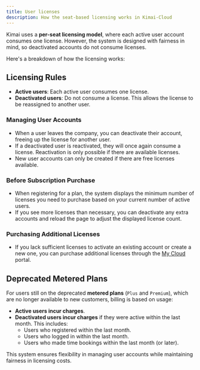 ```yaml
---
title: User licenses
description: How the seat-based licensing works in Kimai-Cloud
---
```


Kimai uses a **per-seat licensing model**, where each active user account consumes one license. 
However, the system is designed with fairness in mind, so deactivated accounts do not consume licenses. 

Here's a breakdown of how the licensing works:

## Licensing Rules

- **Active users**: Each active user consumes one license.
- **Deactivated users**: Do not consume a license. This allows the license to be reassigned to another user.

### Managing User Accounts

- When a user leaves the company, you can deactivate their account, freeing up the license for another user.
- If a deactivated user is reactivated, they will once again consume a license. Reactivation is only possible if there are available licenses.
- New user accounts can only be created if there are free licenses available.

### Before Subscription Purchase

- When registering for a plan, the system displays the minimum number of licenses you need to purchase based on your current number of active users.
- If you see more licenses than necessary, you can deactivate any extra accounts and reload the page to adjust the displayed license count.

### Purchasing Additional Licenses

- If you lack sufficient licenses to activate an existing account or create a new one, you can purchase additional licenses through the [My Cloud](https://www.kimai.cloud/my-cloud/) portal.

## Deprecated Metered Plans

For users still on the deprecated **metered plans** (`Plus` and `Premium`), which are no longer available to new customers, billing is based on usage:
- **Active users incur charges**.
- **Deactivated users incur charges** if they were active within the last month. This includes:
    - Users who registered within the last month.
    - Users who logged in within the last month.
    - Users who made time bookings within the last month (or later).

This system ensures flexibility in managing user accounts while maintaining fairness in licensing costs.
